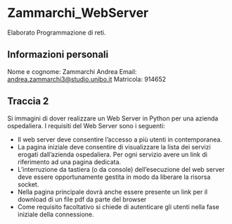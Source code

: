 # Zammarchi_WebServer

Elaborato Programmazione di reti.

## Informazioni personali
Nome e cognome: Zammarchi Andrea
Email: andrea.zammarchi3@studio.unibo.it
Matricola: 914652

## Traccia 2

Si immagini di dover realizzare un Web Server in Python per una azienda ospedaliera.
I requisiti del Web Server sono i seguenti:

* Il web server deve consentire l’accesso a più utenti in contemporanea.
* La pagina iniziale deve consentire di visualizzare la lista dei servizi erogati dall’azienda ospedaliera. Per ogni servizio avere un link di riferimento ad una pagina dedicata.
* L’interruzione da tastiera (o da console) dell’esecuzione del web server deve essere opportunamente gestita in modo da liberare la risorsa socket.
* Nella pagina principale dovrà anche essere presente un link per il download di un file pdf da parte del browser
* Come requisito facoltativo si chiede di autenticare gli utenti nella fase iniziale della connessione.

